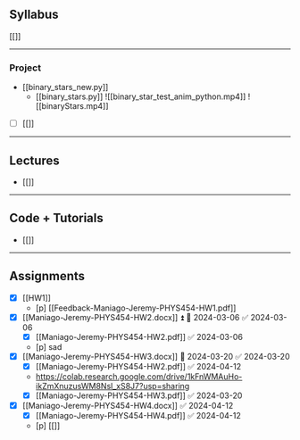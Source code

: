 ## Syllabus
[[]]

---
### Project
- [[binary_stars_new.py]]
	- [[binary_stars.py]]
![[binary_star_test_anim_python.mp4]]
![[binaryStars.mp4]]

- [ ] [[]]

---
## Lectures
- [[]]


---
## Code + Tutorials
- [[]]

---
## Assignments
- [x] [[HW1]]
	- [p] [[Feedback-Maniago-Jeremy-PHYS454-HW1.pdf]] 
- [x] [[Maniago-Jeremy-PHYS454-HW2.docx]] ⏫ 📅 2024-03-06 ✅ 2024-03-06
	- [x] [[Maniago-Jeremy-PHYS454-HW2.pdf]] ✅ 2024-03-06
	- [p] sad
- [x] [[Maniago-Jeremy-PHYS454-HW3.docx]] 📅 2024-03-20 ✅ 2024-03-20
	- [x] [[Maniago-Jeremy-PHYS454-HW2.pdf]] ✅ 2024-04-12
	- https://colab.research.google.com/drive/1kFnWMAuHo-ikZmXnuzusWM8Nsl_xS8J7?usp=sharing
	- [x] [[Maniago-Jeremy-PHYS454-HW3.pdf]] ✅ 2024-03-20
- [x] [[Maniago-Jeremy-PHYS454-HW4.docx]] ✅ 2024-04-12
	- [x] [[Maniago-Jeremy-PHYS454-HW4.pdf]] ✅ 2024-04-12
	- [p] [[]]
